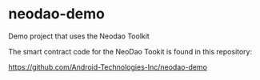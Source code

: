 # neodao-demo
Demo project that uses the Neodao Toolkit

The smart contract code for the NeoDao Tookit is found in this repository:

https://github.com/Android-Technologies-Inc/neodao-demo
